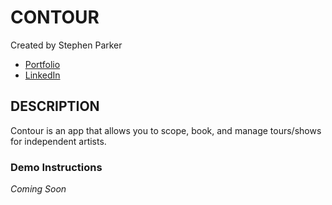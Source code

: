 # CONTOUR
Created by Stephen Parker

* [Portfolio](http://sparker.work)
* [LinkedIn](https://www.linkedin.com/in/stephenparker-03/)

## DESCRIPTION 
Contour is an app that allows you to scope, book, and manage tours/shows for independent artists. 

### Demo Instructions
_Coming Soon_